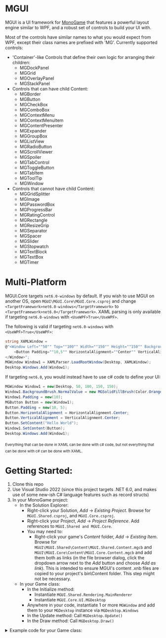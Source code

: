 # MGUI

MGUI is a UI framework for [MonoGame](https://www.monogame.net/) that features a powerful layout engine similar to WPF, and a robust set of controls to build your UI with. 

Most of the controls have similar names to what you would expect from WPF, except their class names are prefixed with 'MG'. Currently supported controls:
- 'Container'-like Controls that define their own logic for arranging their children:
  - MGDockPanel
  - MGGrid
  - MGOverlayPanel
  - MGStackPanel
- Controls that can have child Content:
  - MGBorder
  - MGButton
  - MGCheckBox
  - MGComboBox
  - MGContextMenu
  - MGContextMenuItem
  - MGContentPresenter
  - MGExpander
  - MGGroupBox
  - MGListView
  - MGRadioButton
  - MGScrollViewer
  - MGSpoiler
  - MGTabControl
  - MGToggleButton
  - MGTabItem
  - MGToolTip
  - MGWindow
- Controls that cannot have child Content:
  - MGGridSplitter
  - MGImage
  - MGPasswordBox
  - MGProgressBar
  - MGRatingControl
  - MGRectangle
  - MGResizeGrip
  - MGSeparator
  - MGSpacer
  - MGSlider
  - MGStopwatch
  - MGTextBlock
  - MGTextBox
  - MGTimer
  
# Multi-Platform

MGUI.Core targets `net6.0-windows` by default. If you wish to use MGUI on another OS, open `MGUI\MGUI.Core\MGUI.Core.csproj` and change `<TargetFramework>net6.0-windows</TargetFramework>` to `<TargetFramework>net6.0</TargetFramework>`. XAML parsing is only available if targeting `net6.0-windows` with `<UseWPF>True</UseWPF>`.

The following is valid if targeting `net6.0-windows` with `<UseWPF>True</UseWPF>`:
```c#
string XAMLWindow =
@"<Window Left=""50"" Top=""100"" Width=""150"" Height=""150"" Background=""Orange"" Padding=""10"">
    <Button Padding=""10,5"" HorizontalAlignment=""Center"" VerticalAlignment=""Center"" Content=""Hello World"" />
</Window>";
MGWindow Window1 = XAMLParser.LoadRootWindow(Desktop, XAMLWindow);
Desktop.Windows.Add(Window1);
```

If targeting `net6.0`, you would instead have to use c# code to define your UI:
```c#
MGWindow Window1 = new(Desktop, 50, 100, 150, 150);
Window1.BackgroundBrush.NormalValue = new MGSolidFillBrush(Color.Orange);
Window1.Padding = new(10);
MGButton Button = new(Window1);
Button.Padding = new(10, 5);
Button.HorizontalAlignment = HorizontalAlignment.Center;
Button.VerticalAlignment = VerticalAlignment.Center;
Button.SetContent("Hello World");
Window1.SetContent(Button);
Desktop.Windows.Add(Window1);
```
<sub>Everything that can be done in XAML can be done with c# code, but not everything that can be done with c# can be done with XAML.</sub>

# Getting Started:

1. Clone this repo
2. Use Visual Studio 2022 (since this project targets .NET 6.0, and makes use of some new-ish C# language features such as record structs)
3. In your MonoGame project:
   - In the Solution Explorer:
     - Right-click your Solution, *Add* -> *Existing Project*. Browse for `MGUI.Shared.csproj`, and `MGUI.Core.csproj`.
     - Right-click your Project, *Add* -> *Project Reference*. Add references to `MGUI.Shared and MGUI.Core`.
     - You may need to:
       - Right-click your game's *Content* folder, *Add* -> *Existing Item*. Browse for `MGUI\MGUI.Shared\Content\MGUI.Shared.Content.mgcb` and `MGUI\MGUI.Core\Content\MGUI.Core.Content.mgcb` and add them both as links (in the file browser dialog, click the dropdown arrow next to the *Add* button and choose *Add as link*). This is intended to ensure MGUI's content .xnb files are copied to your project's bin\Content folder. This step might not be necessary.
   - In your Game class:
     - In the Initialize method:
       - Instantiate `MGUI.Shared.Rendering.MainRenderer`
       - Instantiate `MGUI.Core.UI.MGDesktop`
     - Anywhere in your code, instantiate 1 or more `MGWindow` and add them to your `MGDesktop` instance via `MGDesktop.Windows`
     - In the Update method: Call `MGDesktop.Update()`
     - In the Draw method: Call `MGDesktop.Draw()`
      
<details>
  <summary>Example code for your Game class:</summary>

```c#
public class Game1 : Game, IObservableUpdate
{
    private GraphicsDeviceManager _graphics;
    private SpriteBatch _spriteBatch;

    private MainRenderer MGUIRenderer { get; set; }
    private MGDesktop Desktop { get; set; }

    public event EventHandler<TimeSpan> PreviewUpdate;
    public event EventHandler<EventArgs> EndUpdate;

    public Game1()
    {
        _graphics = new GraphicsDeviceManager(this);
        Content.RootDirectory = "Content";
        IsMouseVisible = true;
        Window.AllowUserResizing = true;
    }

    protected override void Initialize()
    {
        this.MGUIRenderer = new(new GameRenderHost<Game1>(this));
        this.Desktop = new(MGUIRenderer);

        MGWindow Window1 = new(Desktop, 50, 50, 500, 200);
        Window1.TitleText = "Sample Window with a single [b]Button[/b]: [color=yellow]Click it![/color]";
        Window1.BackgroundBrush.NormalValue = new MGSolidFillBrush(Color.Orange);
        Window1.Padding = new(15);
        MGButton Button1 = new(Window1, button => { button.SetContent("I've been clicked!"); });
        Button1.SetContent("Click me!");
        Window1.SetContent(Button1);

        this.Desktop.Windows.Add(Window1);

        // TODO: Add your initialization logic here

        base.Initialize();
    }

    protected override void LoadContent()
    {
        _spriteBatch = new SpriteBatch(GraphicsDevice);

        // TODO: use this.Content to load your game content here
    }

    protected override void Update(GameTime gameTime)
    {
        if (GamePad.GetState(PlayerIndex.One).Buttons.Back == ButtonState.Pressed || Keyboard.GetState().IsKeyDown(Keys.Escape))
            Exit();

        PreviewUpdate?.Invoke(this, gameTime.TotalGameTime);

        Desktop.Update();
        // TODO: Add your update logic here

        base.Update(gameTime);

        EndUpdate?.Invoke(this, EventArgs.Empty);
    }

    protected override void Draw(GameTime gameTime)
    {
        GraphicsDevice.Clear(Color.CornflowerBlue);

        // TODO: Add your drawing code here
        Desktop.Draw();

        base.Draw(gameTime);
    }
}
```

![window1.png](assets/samples/window1.png)
</details>


